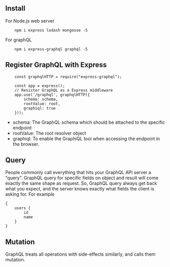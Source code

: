 ## Install
For Node.js web server
```
    npm i express lodash mongoose -S
```
For graphQL
```
    npm i express-graphql graphql -S
```


## Register GraphQL with Express
```
    const graphqlHTTP = require("express-graphql");

    const app = express();
    // Resister GraphQL as a Express middleware
    app.use('/graphql', graphqlHTTP({
        schema: schema,
        rootValue: root,
        graphiql: true
    }));
```
- schema: The GraphQL schema which should be attached to the specific endpoint
- rootValue: The root resolver object
- graphiql: To enable the GraphiQL tool when accessing the endpoint in the browser.

## Query
People commonly call everything that hits your GraphQL API server a "query".
GraphQL query for specific fields on object and result will come exactly the same shape as request. So, GraphQL query always get back what you expect, and the server knows exactly what fields the client is asking for.
For example
```
{
    users {
        id
        name
    }
}
```


## Mutation
GraphQL treats all operations with side-effects similarly, and calls them mutation.